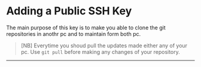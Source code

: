 # Adding a Public SSH Key
The main purpose of this key is to make you able to clone the git repositories in anothr pc and to maintain form both pc.
> [NB] Everytime you shoud pull the updates made either any of your pc. Use `git pull` before making any changes of your repository.
---

